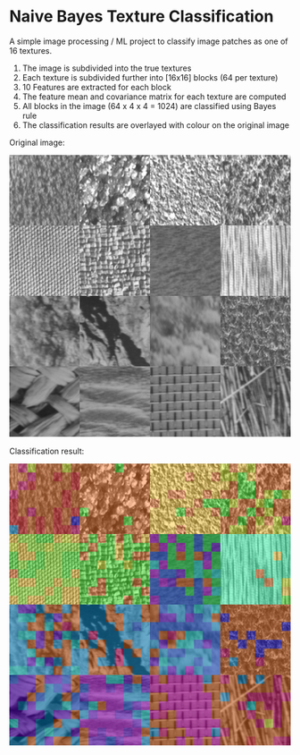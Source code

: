 # Naive Bayes Texture Classification
A simple image processing / ML project to classify image patches as one of 16 textures.

1. The image is subdivided into the true textures
2. Each texture is subdivided further into [16x16] blocks (64 per texture)
3. 10 Features are extracted for each block
4. The feature mean and covariance matrix for each texture are computed
5. All blocks in the image (64 x 4 x 4 = 1024) are classified using Bayes rule
6. The classification results are overlayed with colour on the original image

Original image:

![original](https://github.com/jessexknight/bayes-texture/raw/master/img/brodatz.png)

Classification result:

![result](https://github.com/jessexknight/bayes-texture/raw/master/img/result.png)
